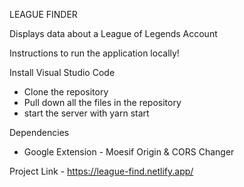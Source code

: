 LEAGUE FINDER

Displays data about a League of Legends Account

Instructions to run the application locally!

Install Visual Studio Code
  - Clone the repository
  - Pull down all the files in the repository
  - start the server with yarn start


Dependencies

  - Google Extension - Moesif Origin & CORS Changer

Project Link - https://league-find.netlify.app/
